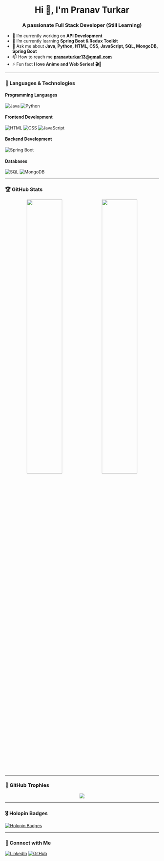 <h1 align="center">Hi 👋, I'm Pranav Turkar</h1>
<h3 align="center">A passionate Full Stack Developer (Still Learning)</h3>

- 🔭 I’m currently working on **API Development**
- 🌱 I’m currently learning **Spring Boot & Redux Toolkit**
- 💬 Ask me about **Java, Python, HTML, CSS, JavaScript, SQL, MongoDB, Spring Boot**
- 📫 How to reach me **pranavturkar13@gmail.com**
- ⚡ Fun fact **I love Anime and Web Series! 🎬🍿**

---

### 🚀 **Languages & Technologies**
#### **Programming Languages**
![Java](https://img.shields.io/badge/Java-ED8B00?style=for-the-badge&logo=java&logoColor=white)
![Python](https://img.shields.io/badge/Python-3776AB?style=for-the-badge&logo=python&logoColor=white)

#### **Frontend Development**
![HTML](https://img.shields.io/badge/HTML5-E34F26?style=for-the-badge&logo=html5&logoColor=white)
![CSS](https://img.shields.io/badge/CSS3-1572B6?style=for-the-badge&logo=css3&logoColor=white)
![JavaScript](https://img.shields.io/badge/JavaScript-F7DF1E?style=for-the-badge&logo=javascript&logoColor=black)

#### **Backend Development**
![Spring Boot](https://img.shields.io/badge/Spring_Boot-6DB33F?style=for-the-badge&logo=spring&logoColor=white)

#### **Databases**
![SQL](https://img.shields.io/badge/SQL-CC2927?style=for-the-badge&logo=microsoftsqlserver&logoColor=white)
![MongoDB](https://img.shields.io/badge/MongoDB-4EA94B?style=for-the-badge&logo=mongodb&logoColor=white)

---

### 🏆 **GitHub Stats**
<p align="center">
<img src="https://github-readme-stats.vercel.app/api?username=PranavTurkar13&show_icons=true&theme=tokyonight" width="48%">
<img src="https://github-readme-streak-stats.herokuapp.com/?user=PranavTurkar13&theme=tokyonight" width="48%">
</p>

---

### 🏅 **GitHub Trophies**
<p align="center">
<img src="https://github-profile-trophy.vercel.app/?username=PranavTurkar13&theme=tokyonight&margin-w=10">
</p>

---

### 🎖 **Holopin Badges**
[![Holopin Badges](https://holopin.me/PranavTurkar13)](https://holopin.io/@PranavTurkar13)

---

### 🔗 **Connect with Me**
[![LinkedIn](https://img.shields.io/badge/LinkedIn-blue?style=for-the-badge&logo=linkedin)](https://www.linkedin.com/in/pranav-turkar/)
[![GitHub](https://img.shields.io/badge/GitHub-black?style=for-the-badge&logo=github)](https://github.com/PranavTurkar13)


